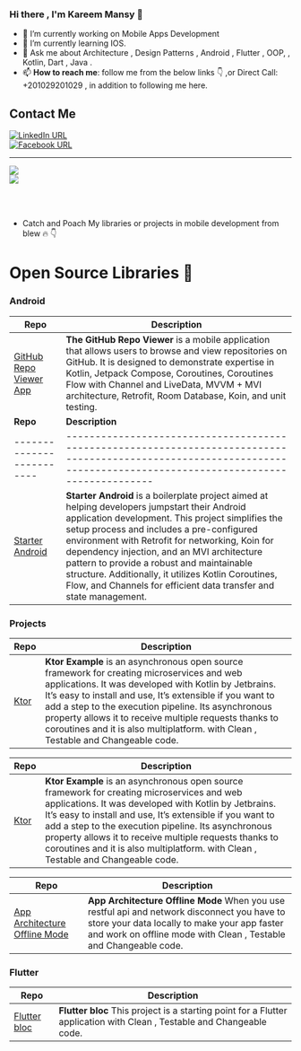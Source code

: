### Hi there , I'm Kareem Mansy 👋

- 🔭 I’m currently working on Mobile Apps Development
- 🌱 I’m currently learning IOS.
- 💬 Ask me about Architecture , Design Patterns , Android , Flutter , OOP, , Kotlin, Dart , Java . 
- 📫 **How to reach me**: follow me from the below links :point_down: ,or Direct Call: +201029201029 , in addition to following me here.

## Contact Me

[![LinkedIn URL](https://img.shields.io/static/v1?color=green&label=linkedin&logo=linkedin&logoColor=blue&style=for-the-badge&message=Connect)](https://www.linkedin.com/in/kareem-mansy-98486312b/)
<br />
[![Facebook URL](https://img.shields.io/static/v1?color=green&label=Facebook&logo=Facebook&logoColor=blue&style=for-the-badge&message=Connect)](https://www.facebook.com/KareemMansy123)

<!-- /https://github.com/anuraghazra/github-readme-stats#themes -->
<hr/>
<a href="https://github.com/KareemMansy123">
  <img align="center" src="https://github-readme-stats.vercel.app/api?username=KareemMansy123&count_private=true&show_icons=true&theme=gruvbox&hide_border=false%22" />
</a>

<br />

<a href="https://github.com/KareemMansy123">
  <img align="center" src="https://github-readme-stats.vercel.app/api/top-langs/?username=KareemMansy123&layout=compact&theme=synthwave&hide_border=false" />
</a>

<br /> <br /> 
 - Catch and Poach My libraries or projects in mobile development from blew 🔥 👇

# Open Source Libraries 🔔

### Android

|       **Repo**                                                                   |                     **Description**                                                                             |
| ------------------------- | -----------------------------------------------------------------------------------------------------------------------------------------------------------------------|
|   [GitHub Repo Viewer App]([https://github.com/KareemMansy123/register-for-result](https://github.com/KareemMansy123/GitHub-Repo-Viewer-app#github-repo-viewer-app))   |  **The GitHub Repo Viewer**  is a mobile application that allows users to browse and view repositories on GitHub. It is designed to demonstrate expertise in Kotlin, Jetpack Compose, Coroutines, Coroutines Flow with Channel and LiveData, MVVM + MVI architecture, Retrofit, Room Database, Koin, and unit testing.                                     |
|       **Repo**                                                                   |                     **Description**                                                                             |
| ------------------------- | -----------------------------------------------------------------------------------------------------------------------------------------------------------------------|
|   [Starter Android]([https://github.com/KareemMansy123/register-for-result](https://github.com/KareemMansy123/GitHub-Repo-Viewer-app#github-repo-viewer-app)](https://github.com/KareemMansy123/StrarterAndroid))   |  **Starter Android**  is a boilerplate project aimed at helping developers jumpstart their Android application development. This project simplifies the setup process and includes a pre-configured environment with Retrofit for networking, Koin for dependency injection, and an MVI architecture pattern to provide a robust and maintainable structure. Additionally, it utilizes Kotlin Coroutines, Flow, and Channels for efficient data transfer and state management. 

### Projects

|       **Repo**                                                                   |                     **Description**                                                                             |
| ------------------------- | -----------------------------------------------------------------------------------------------------------------------------------------------------------------------|
|   [Ktor](https://github.com/KareemMansy123/Ktor_Example)   |  **Ktor Example** is an asynchronous open source framework for creating microservices and web applications. It was developed with Kotlin by Jetbrains. It’s easy to install and use, It’s extensible if you want to add a step to the execution pipeline. Its asynchronous property allows it to receive multiple requests thanks to coroutines and it is also multiplatform. with Clean , Testable and Changeable code. 

|       **Repo**                                                                   |                     **Description**                                                                             |
| ------------------------- | -----------------------------------------------------------------------------------------------------------------------------------------------------------------------|
|   [Ktor](https://github.com/KareemMansy123/Ktor_Example)   |  **Ktor Example** is an asynchronous open source framework for creating microservices and web applications. It was developed with Kotlin by Jetbrains. It’s easy to install and use, It’s extensible if you want to add a step to the execution pipeline. Its asynchronous property allows it to receive multiple requests thanks to coroutines and it is also multiplatform. with Clean , Testable and Changeable code. 

|       **Repo**                                                                   |                     **Description**                                                                             |
| ------------------------- | -----------------------------------------------------------------------------------------------------------------------------------------------------------------------|
|   [App Architecture Offline Mode](https://github.com/KareemMansy123/AppArchitectureOflineMode)   |  **App Architecture Offline Mode** When you use restful api and network disconnect you have to store your data locally to make your app faster and work on offline mode with Clean , Testable and Changeable code. 

### Flutter

|       **Repo**                                                                   |                     **Description**                                                                             |
| ------------------------- | -----------------------------------------------------------------------------------------------------------------------------------------------------------------------|
|   [Flutter bloc](https://github.com/KareemMansy123/Flutter_Bloc)   |  **Flutter bloc** This project is a starting point for a Flutter application with Clean , Testable and Changeable code.                                 |


<!--


<!--
**KareemMansy123/KareemMansy123** is a ✨ _special_ ✨ repository because its `README.md` (this file) appears on your GitHub profile.

Here are some ideas to get you started:

- 🔭 I’m currently working on ...
- 🌱 I’m currently learning ...
- 👯 I’m looking to collaborate on ...
- 🤔 I’m looking for help with ...
- 💬 Ask me about ...
- 📫 How to reach me: ...
- 😄 Pronouns: ...
- ⚡ Fun fact: ...
-->

